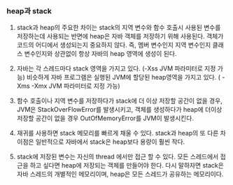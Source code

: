 ### heap과 stack
1. stack과 heap의 주요한 차이는 stack의 지역 변수와 함수 호출시 사용된 변수를 저장하는데 사용되는 반면에 heap은 자바 객체를 저장하기 위해 사용된다. 객체가 코드의 어디에서 생성되는지 중요하지 않다. 즉, 멤버 변수인지 지역 변수인지 클래스 변수인지와 상관없이 항상 자바의 heap 영역에 생성이 된다.

2. 자바는 각 스레드마다 stack 영역을 가지고 있다. (-Xss JVM 파라미터로 지정 가능) 비슷하게 자바 프로그램은 실행된 JVM에 할당된 heap영역을 가지고 있다. ( -Xms -Xmx JVM 파라미터로 지정 가능)

3. 함수 호출이나 지역 변수를 저장하다가 stack에 더 이상 저장할 공간이 없을 경우, JVM은 StackOverFlowError를 발생시키고, 객체를 생성하다가 heap에 더이상 저장할 공간이 없을 경우 OutOfMemoryError를 JVM이 발생시킨다.

4. 재귀를 사용하면 stack 메모리를 빠르게 채울 수 있다. stack과 heap의 또 다른 차이점은 일반적으로 자바에서 stack은 heap보다 용량이 훨씬 작다.

5. stack에 저장된 변수는 자신의 thread 에서만 접근 할 수 있다. 모든 스레드에서 접근을 하고 싶다면 heap에 저장되는 객체를 만들어야 한다. 다시 말하자면 stack은 자바 스레드의 개별적인 메모리이며, heap은 모든 스레드가 공유하는 메모리이다.


